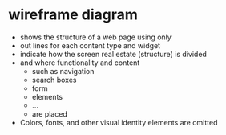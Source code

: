 # wireframe diagram

- shows the structure of a web page using only
- out lines for each content type and widget
- indicate how the screen real estate (structure) is divided
- and where functionality and content
     - such as navigation
     - search boxes
     - form
     - elements
     - ...
     - are placed
- Colors, fonts, and other visual identity elements are omitted
